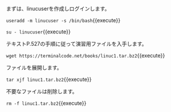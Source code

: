 まずは、linucuserを作成しログインします。

`useradd -m linucuser -s /bin/bash`{{execute}}

`su - linucuser`{{execute}}

テキストP.527の手順に従って演習用ファイルを入手します。

`wget https://terminalcode.net/books/linuc1.tar.bz2`{{execute}}

ファイルを展開します。

`tar xjf linuc1.tar.bz2`{{execute}}

不要なファイルは削除します。

`rm -f linuc1.tar.bz2`{{execute}}
